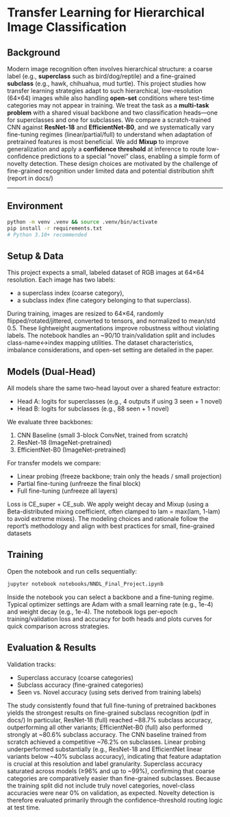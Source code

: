 # Transfer Learning for Hierarchical Image Classification

## Background

Modern image recognition often involves hierarchical structure: a coarse label (e.g., **superclass** such as bird/dog/reptile) and a fine-grained **subclass** (e.g., hawk, chihuahua, mud turtle). 
This project studies how transfer learning strategies adapt to such hierarchical, low-resolution (64×64) images while also handling **open-set** conditions where test-time categories may not appear in training. We treat the task as a **multi-task problem** with a shared visual backbone and two classification heads—one for superclasses and one for subclasses. We compare a scratch-trained CNN against **ResNet-18** and **EfficientNet-B0**, and we systematically vary fine-tuning regimes (linear/partial/full) to understand when adaptation of pretrained features is most beneficial. We add **Mixup** to improve generalization and apply a **confidence threshold** at inference to route low-confidence predictions to a special “novel” class, enabling a simple form of novelty detection. These design choices are motivated by the challenge of fine-grained recognition under limited data and potential distribution shift (report in docs/)

---

## Environment

```bash
python -m venv .venv && source .venv/bin/activate
pip install -r requirements.txt
# Python 3.10+ recommended
```

## Setup & Data

This project expects a small, labeled dataset of RGB images at 64×64 resolution. Each image has two labels:
- a superclass index (coarse category),
- a subclass index (fine category belonging to that superclass).


During training, images are resized to 64×64, randomly flipped/rotated/jittered, converted to tensors, and normalized to mean/std 0.5. 
These lightweight augmentations improve robustness without violating labels. 
The notebook handles an ~90/10 train/validation split and includes class-name↔index mapping utilities. 
The dataset characteristics, imbalance considerations, and open-set setting are detailed in the paper.

## Models (Dual-Head)

All models share the same two-head layout over a shared feature extractor:
- Head A: logits for superclasses (e.g., 4 outputs if using 3 seen + 1 novel)
- Head B: logits for subclasses (e.g., 88 seen + 1 novel)

We evaluate three backbones:
1. CNN Baseline (small 3-block ConvNet, trained from scratch)
2. ResNet-18 (ImageNet-pretrained)
3. EfficientNet-B0 (ImageNet-pretrained)

For transfer models we compare:
- Linear probing (freeze backbone; train only the heads / small projection)
- Partial fine-tuning (unfreeze the final block)
- Full fine-tuning (unfreeze all layers)

Loss is CE_super + CE_sub. We apply weight decay and Mixup (using a Beta-distributed mixing coefficient, often clamped to lam = max(lam, 1-lam) to avoid extreme mixes). 
The modeling choices and rationale follow the report’s methodology and align with best practices for small, fine-grained datasets

## Training

Open the notebook and run cells sequentially:
```bash
jupyter notebook notebooks/NNDL_Final_Project.ipynb
```
Inside the notebook you can select a backbone and a fine-tuning regime. Typical optimizer settings are Adam with a small learning rate (e.g., 1e-4) and weight decay (e.g., 1e-4). 
The notebook logs per-epoch training/validation loss and accuracy for both heads and plots curves for quick comparison across strategies.

## Evaluation & Results

Validation tracks:
- Superclass accuracy (coarse categories)
- Subclass accuracy (fine-grained categories)
- Seen vs. Novel accuracy (using sets derived from training labels)

The study consistently found that full fine-tuning of pretrained backbones yields the strongest results on fine-grained subclass recognition (pdf in docs/)
In particular, ResNet-18 (full) reached ~88.7% subclass accuracy, outperforming all other variants; EfficientNet-B0 (full) also performed strongly at ~80.6% subclass accuracy. The CNN baseline trained from scratch achieved a competitive ~76.2% on subclasses. Linear probing underperformed substantially (e.g., ResNet-18 and EfficientNet linear variants below ~40% subclass accuracy), indicating that feature adaptation is crucial at this resolution and label granularity. Superclass accuracy saturated across models (≥96% and up to ~99%), confirming that coarse categories are comparatively easier than fine-grained subclasses. Because the training split did not include truly novel categories, novel-class accuracies were near 0% on validation, as expected. 
Novelty detection is therefore evaluated primarily through the confidence-threshold routing logic at test time.
